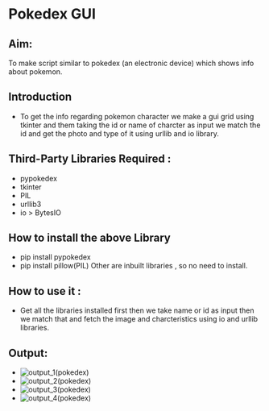 # Pokedex GUI
## Aim:
To make script similar to pokedex (an electronic device) which shows info about pokemon.
## Introduction
- To get the info regarding pokemon character we make a gui grid using tkinter and them taking the id or name of charcter as input we match the id and get the photo and type of it using urllib and io library.
## Third-Party Libraries Required :
- pypokedex
- tkinter
- PIL
- urllib3
- io > BytesIO

## How to install the above Library
- pip install pypokedex
- pip install pillow(PIL)
Other are inbuilt libraries , so no need to install.

## How to use it :
- Get all the libraries installed first then we take name or id as input then we match that and fetch the image and charcteristics using io and urllib libraries.

## Output:

- ![output_1(pokedex)](https://user-images.githubusercontent.com/71593494/126934277-3eae0805-f39a-41e4-acbf-bdd05ec70952.png)
- ![output_2(pokedex)](https://user-images.githubusercontent.com/71593494/126934303-66bf0387-aa1f-4434-8ca5-88ffc4a775be.png)
- ![output_3(pokedex)](https://user-images.githubusercontent.com/71593494/126934330-2ac39f2e-ed9e-4939-9aa9-f52b67bc69b0.png)
- ![output_4(pokedex)](https://user-images.githubusercontent.com/71593494/126934342-74ad6717-7feb-4a5a-ba8f-75a10f88e94d.png)

